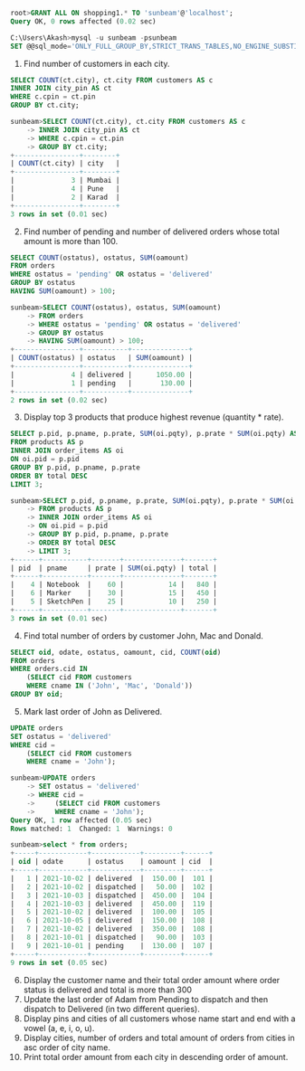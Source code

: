 ```SQL
root>GRANT ALL ON shopping1.* TO 'sunbeam'@'localhost';
Query OK, 0 rows affected (0.02 sec)

C:\Users\Akash>mysql -u sunbeam -psunbeam
SET @@sql_mode='ONLY_FULL_GROUP_BY,STRICT_TRANS_TABLES,NO_ENGINE_SUBSTITUTION';

```

1. Find number of customers in each city.

```SQL
SELECT COUNT(ct.city), ct.city FROM customers AS c
INNER JOIN city_pin AS ct
WHERE c.cpin = ct.pin
GROUP BY ct.city;

sunbeam>SELECT COUNT(ct.city), ct.city FROM customers AS c
    -> INNER JOIN city_pin AS ct
    -> WHERE c.cpin = ct.pin
    -> GROUP BY ct.city;
+----------------+--------+
| COUNT(ct.city) | city   |
+----------------+--------+
|              3 | Mumbai |
|              4 | Pune   |
|              2 | Karad  |
+----------------+--------+
3 rows in set (0.01 sec)
```

2. Find number of pending and number of delivered orders whose total amount is more than 100.

```SQL
SELECT COUNT(ostatus), ostatus, SUM(oamount)
FROM orders
WHERE ostatus = 'pending' OR ostatus = 'delivered'
GROUP BY ostatus
HAVING SUM(oamount) > 100;

sunbeam>SELECT COUNT(ostatus), ostatus, SUM(oamount)
    -> FROM orders
    -> WHERE ostatus = 'pending' OR ostatus = 'delivered'
    -> GROUP BY ostatus
    -> HAVING SUM(oamount) > 100;
+----------------+-----------+--------------+
| COUNT(ostatus) | ostatus   | SUM(oamount) |
+----------------+-----------+--------------+
|              4 | delivered |      1050.00 |
|              1 | pending   |       130.00 |
+----------------+-----------+--------------+
2 rows in set (0.02 sec)
```

3. Display top 3 products that produce highest revenue (quantity \* rate).

```SQL
SELECT p.pid, p.pname, p.prate, SUM(oi.pqty), p.prate * SUM(oi.pqty) AS total
FROM products AS p
INNER JOIN order_items AS oi
ON oi.pid = p.pid
GROUP BY p.pid, p.pname, p.prate
ORDER BY total DESC
LIMIT 3;

sunbeam>SELECT p.pid, p.pname, p.prate, SUM(oi.pqty), p.prate * SUM(oi.pqty) AS total
    -> FROM products AS p
    -> INNER JOIN order_items AS oi
    -> ON oi.pid = p.pid
    -> GROUP BY p.pid, p.pname, p.prate
    -> ORDER BY total DESC
    -> LIMIT 3;
+------+-----------+-------+--------------+-------+
| pid  | pname     | prate | SUM(oi.pqty) | total |
+------+-----------+-------+--------------+-------+
|    4 | Notebook  |    60 |           14 |   840 |
|    6 | Marker    |    30 |           15 |   450 |
|    5 | SketchPen |    25 |           10 |   250 |
+------+-----------+-------+--------------+-------+
3 rows in set (0.01 sec)
```

4. Find total number of orders by customer John, Mac and Donald.

```SQL
SELECT oid, odate, ostatus, oamount, cid, COUNT(oid)
FROM orders
WHERE orders.cid IN
    (SELECT cid FROM customers
    WHERE cname IN ('John', 'Mac', 'Donald'))
GROUP BY oid;
```

5. Mark last order of John as Delivered.

```SQL
UPDATE orders
SET ostatus = 'delivered'
WHERE cid =
    (SELECT cid FROM customers
    WHERE cname = 'John');

sunbeam>UPDATE orders
    -> SET ostatus = 'delivered'
    -> WHERE cid =
    ->     (SELECT cid FROM customers
    ->     WHERE cname = 'John');
Query OK, 1 row affected (0.05 sec)
Rows matched: 1  Changed: 1  Warnings: 0

sunbeam>select * from orders;
+-----+------------+------------+---------+------+
| oid | odate      | ostatus    | oamount | cid  |
+-----+------------+------------+---------+------+
|   1 | 2021-10-02 | delivered  |  150.00 |  101 |
|   2 | 2021-10-02 | dispatched |   50.00 |  102 |
|   3 | 2021-10-03 | dispatched |  450.00 |  104 |
|   4 | 2021-10-03 | delivered  |  450.00 |  119 |
|   5 | 2021-10-02 | delivered  |  100.00 |  105 |
|   6 | 2021-10-05 | delivered  |  150.00 |  108 |
|   7 | 2021-10-02 | delivered  |  350.00 |  108 |
|   8 | 2021-10-01 | dispatched |   90.00 |  103 |
|   9 | 2021-10-01 | pending    |  130.00 |  107 |
+-----+------------+------------+---------+------+
9 rows in set (0.05 sec)
```

6. Display the customer name and their total order amount where order status is
   delivered and total is more than 300
7. Update the last order of Adam from Pending to dispatch and then dispatch to
   Delivered (in two different queries).
8. Display pins and cities of all customers whose name start and end with a
   vowel (a, e, i, o, u).
9. Display cities, number of orders and total amount of orders from cities in asc
   order of city name.
10. Print total order amount from each city in descending order of amount.
